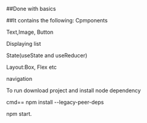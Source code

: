 ##Done with basics

##It contains the following: 
Cpmponents

Text,Image, Button

Displaying list 

State(useState and useReducer) 

Layout:Box, Flex etc

navigation 

To run
download project and install node dependency

cmd== npm install --legacy-peer-deps 

npm start.